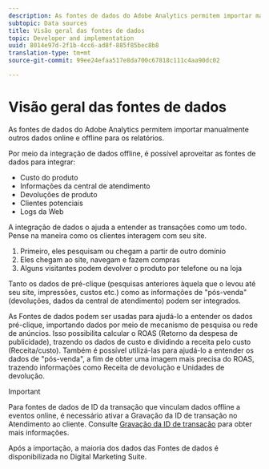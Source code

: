 ```yaml
---
description: As fontes de dados do Adobe Analytics permitem importar manualmente outros dados online e offline para os relatórios.
subtopic: Data sources
title: Visão geral das fontes de dados
topic: Developer and implementation
uuid: 8014e97d-2f1b-4cc6-ad8f-885f85bec8b8
translation-type: tm+mt
source-git-commit: 99ee24efaa517e8da700c67818c111c4aa90dc02

---
```



# Visão geral das fontes de dados

As fontes de dados do Adobe Analytics permitem importar manualmente outros dados online e offline para os relatórios.

Por meio da integração de dados offline, é possível aproveitar as fontes de dados para integrar:

* Custo do produto
* Informações da central de atendimento
* Devoluções de produto
* Clientes potenciais
* Logs da Web

A integração de dados o ajuda a entender as transações como um todo. Pense na maneira como os clientes interagem com seu site.

1. Primeiro, eles pesquisam ou chegam a partir de outro domínio
1. Eles chegam ao site, navegam e fazem compras
1. Alguns visitantes podem devolver o produto por telefone ou na loja

Tanto os dados de pré-clique (pesquisas anteriores àquela que o levou até seu site, impressões, custos etc.) como as informações de &quot;pós-venda&quot; (devoluções, dados da central de atendimento) podem ser integrados.

As Fontes de dados podem ser usadas para ajudá-lo a entender os dados pré-clique, importando dados por meio de mecanismo de pesquisa ou rede de anúncios. Isso possibilita calcular o ROAS (Retorno da despesa de publicidade), trazendo os dados de custo e dividindo a receita pelo custo (Receita/custo). Também é possível utilizá-las para ajudá-lo a entender os dados de &quot;pós-venda&quot;, a fim de obter uma imagem mais precisa do ROAS, trazendo informações como Receita de devolução e Unidades de devolução.

>[!IMPORTANT]
>
>Para fontes de dados de ID da transação que vinculam dados offline a eventos online, é necessário ativar a Gravação da ID de transação no Atendimento ao cliente. Consulte [Gravação da ID de transação](/help/import/c-data-sources/datasrc-integrating-offline-data.md#section_30D6D47AEC0F4A36B87EBFE4C858F20C) para obter mais informações.

Após a importação, a maioria dos dados das Fontes de dados é disponibilizada no Digital Marketing Suite.

